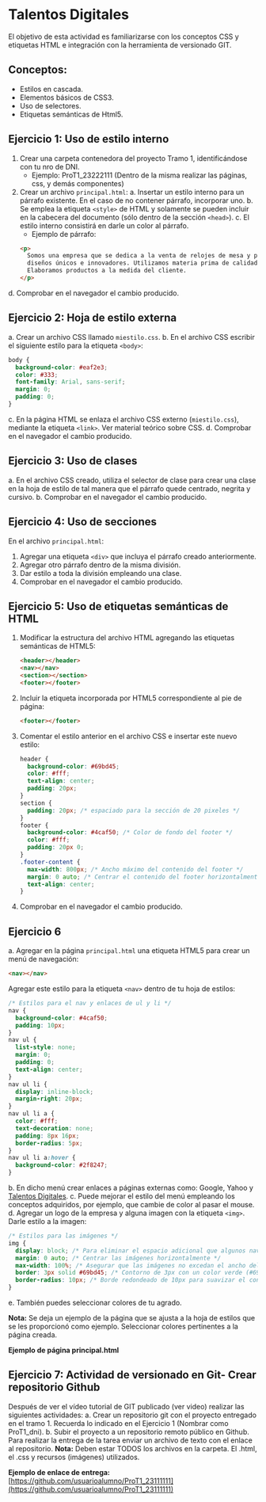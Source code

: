 # Talentos Digitales

El objetivo de esta actividad es familiarizarse con los conceptos CSS y etiquetas HTML e integración con la herramienta de versionado GIT.

## Conceptos:

- Estilos en cascada.
- Elementos básicos de CSS3.
- Uso de selectores.
- Etiquetas semánticas de Html5.

## Ejercicio 1: Uso de estilo interno

1. Crear una carpeta contenedora del proyecto Tramo 1, identificándose con tu nro de DNI.
   - Ejemplo: ProT1_23222111 (Dentro de la misma realizar las páginas, css, y demás componentes)
2. Crear un archivo `principal.html`:
   a. Insertar un estilo interno para un párrafo existente. En el caso de no contener párrafo, incorporar uno.
   b. Se emplea la etiqueta `<style>` de HTML y solamente se pueden incluir en la cabecera del documento (sólo dentro de la sección `<head>`).
   c. El estilo interno consistirá en darle un color al párrafo.
   - Ejemplo de párrafo:
   ```html
   <p>
     Somos una empresa que se dedica a la venta de relojes de mesa y pared con
     diseños únicos e innovadores. Utilizamos materia prima de calidad.
     Elaboramos productos a la medida del cliente.
   </p>
   ```

d. Comprobar en el navegador el cambio producido.

## Ejercicio 2: Hoja de estilo externa

a. Crear un archivo CSS llamado `miestilo.css`.
b. En el archivo CSS escribir el siguiente estilo para la etiqueta `<body>`:

```css
body {
  background-color: #eaf2e3;
  color: #333;
  font-family: Arial, sans-serif;
  margin: 0;
  padding: 0;
}
```

c. En la página HTML se enlaza el archivo CSS externo (`miestilo.css`), mediante la etiqueta `<link>`. Ver material teórico sobre CSS.
d. Comprobar en el navegador el cambio producido.

## Ejercicio 3: Uso de clases

a. En el archivo CSS creado, utiliza el selector de clase para crear una clase en la hoja de estilo de tal manera que el párrafo quede centrado, negrita y cursivo.
b. Comprobar en el navegador el cambio producido.

## Ejercicio 4: Uso de secciones

En el archivo `principal.html`:

1. Agregar una etiqueta `<div>` que incluya el párrafo creado anteriormente.
2. Agregar otro párrafo dentro de la misma división.
3. Dar estilo a toda la división empleando una clase.
4. Comprobar en el navegador el cambio producido.

## Ejercicio 5: Uso de etiquetas semánticas de HTML

1. Modificar la estructura del archivo HTML agregando las etiquetas semánticas de HTML5:
   ```html
   <header></header>
   <nav></nav>
   <section></section>
   <footer></footer>
   ```
2. Incluir la etiqueta incorporada por HTML5 correspondiente al pie de página:
   ```html
   <footer></footer>
   ```
3. Comentar el estilo anterior en el archivo CSS e insertar este nuevo estilo:
   ```css
   header {
     background-color: #69bd45;
     color: #fff;
     text-align: center;
     padding: 20px;
   }
   section {
     padding: 20px; /* espaciado para la sección de 20 pixeles */
   }
   footer {
     background-color: #4caf50; /* Color de fondo del footer */
     color: #fff;
     padding: 20px 0;
   }
   .footer-content {
     max-width: 800px; /* Ancho máximo del contenido del footer */
     margin: 0 auto; /* Centrar el contenido del footer horizontalmente */
     text-align: center;
   }
   ```
4. Comprobar en el navegador el cambio producido.

## Ejercicio 6

a. Agregar en la página `principal.html` una etiqueta HTML5 para crear un menú de navegación:

```html
<nav></nav>
```

Agregar este estilo para la etiqueta `<nav>` dentro de tu hoja de estilos:

```css
/* Estilos para el nav y enlaces de ul y li */
nav {
  background-color: #4caf50;
  padding: 10px;
}
nav ul {
  list-style: none;
  margin: 0;
  padding: 0;
  text-align: center;
}
nav ul li {
  display: inline-block;
  margin-right: 20px;
}
nav ul li a {
  color: #fff;
  text-decoration: none;
  padding: 8px 16px;
  border-radius: 5px;
}
nav ul li a:hover {
  background-color: #2f8247;
}
```

b. En dicho menú crear enlaces a páginas externas como: Google, Yahoo y [Talentos Digitales](https://talentosdigitales.ar/).
c. Puede mejorar el estilo del menú empleando los conceptos adquiridos, por ejemplo, que cambie de color al pasar el mouse.
d. Agregar un logo de la empresa y alguna imagen con la etiqueta `<img>`. Darle estilo a la imagen:

```css
/* Estilos para las imágenes */
img {
  display: block; /* Para eliminar el espacio adicional que algunos navegadores agregan a las img. */
  margin: 0 auto; /* Centrar las imágenes horizontalmente */
  max-width: 100%; /* Asegurar que las imágenes no excedan el ancho del contenedor */
  border: 3px solid #69bd45; /* Contorno de 3px con un color verde (#69bd45) alrededor de la img.*/
  border-radius: 10px; /* Borde redondeado de 10px para suavizar el contorno */
}
```

e. También puedes seleccionar colores de tu agrado.

**Nota:** Se deja un ejemplo de la página que se ajusta a la hoja de estilos que se les proporcionó como ejemplo. Seleccionar colores pertinentes a la página creada.

**Ejemplo de página principal.html**

## Ejercicio 7: Actividad de versionado en Git- Crear repositorio Github

Después de ver el vídeo tutorial de GIT publicado (ver video) realizar las siguientes actividades:
a. Crear un repositorio git con el proyecto entregado en el tramo 1. Recuerda lo indicado en el Ejercicio 1 (Nombrar como ProT1_dni).
b. Subir el proyecto a un repositorio remoto público en Github. Para realizar la entrega de la tarea enviar un archivo de texto con el enlace al repositorio.
**Nota:** Deben estar TODOS los archivos en la carpeta. El .html, el .css y recursos (imágenes) utilizados.

**Ejemplo de enlace de entrega:**
[https://github.com/usuarioalumno/ProT1_23111111](https://github.com/usuarioalumno/ProT1_23111111)
